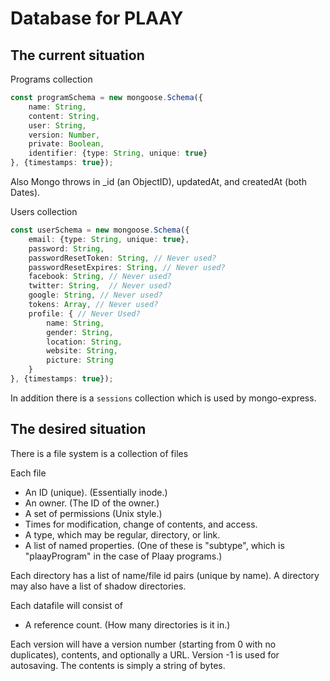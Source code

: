 # Database for PLAAY

## The current situation

Programs collection

```typescript
const programSchema = new mongoose.Schema({
    name: String,
    content: String,
    user: String,
    version: Number,
    private: Boolean,
    identifier: {type: String, unique: true}
}, {timestamps: true});
```

Also Mongo  throws in _id (an ObjectID), updatedAt, and createdAt (both Dates). 

Users collection

```typescript
const userSchema = new mongoose.Schema({
    email: {type: String, unique: true},
    password: String,
    passwordResetToken: String, // Never used?
    passwordResetExpires: String, // Never used?
    facebook: String, // Never used?
    twitter: String,  // Never used?
    google: String, // Never used?
    tokens: Array, // Never used?
    profile: { // Never Used?
        name: String,
        gender: String,
        location: String,
        website: String,
        picture: String
    }
}, {timestamps: true});
```

In addition there is a `sessions` collection which is used by mongo-express.

## The desired situation 

There is a file system is a collection of files

Each file

* An ID (unique). (Essentially inode.)
* An owner. (The ID of the owner.)
* A set of permissions (Unix style.)
* Times for modification, change of contents, and access.
* A type, which may be regular, directory, or link.
* A list of named properties. (One of these is "subtype", which is "plaayProgram" in the case of Plaay programs.)


Each directory has a list of name/file id pairs (unique by name).  A directory may also have a list of shadow directories.

Each datafile will consist of

* A reference count. (How many directories is it in.)

Each version will have a version number (starting from 0 with no duplicates), contents, and optionally a URL.  Version -1 is used for autosaving. The contents is simply a string of bytes.